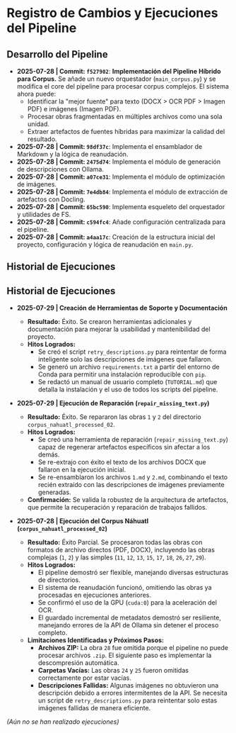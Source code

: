 # Registro de Cambios y Ejecuciones del Pipeline

## Desarrollo del Pipeline

*   **2025-07-28 | Commit: `f527902`**: **Implementación del Pipeline Híbrido para Corpus.** Se añade un nuevo orquestador (`main_corpus.py`) y se modifica el core del pipeline para procesar corpus complejos. El sistema ahora puede:
    *   Identificar la "mejor fuente" para texto (DOCX > OCR PDF > Imagen PDF) e imágenes (Imagen PDF).
    *   Procesar obras fragmentadas en múltiples archivos como una sola unidad.
    *   Extraer artefactos de fuentes híbridas para maximizar la calidad del resultado.
*   **2025-07-28 | Commit: `98df37c`**: Implementa el ensamblador de Markdown y la lógica de reanudación.
*   **2025-07-28 | Commit: `2475d74`**: Implementa el módulo de generación de descripciones con Ollama.
*   **2025-07-28 | Commit: `a07ce31`**: Implementa el módulo de optimización de imágenes.
*   **2025-07-28 | Commit: `7e4db84`**: Implementa el módulo de extracción de artefactos con Docling.
*   **2025-07-28 | Commit: `65bc590`**: Implementa esqueleto del orquestador y utilidades de FS.
*   **2025-07-28 | Commit: `c594fc4`**: Añade configuración centralizada para el pipeline.
*   **2025-07-28 | Commit: `a4aa17c`**: Creación de la estructura inicial del proyecto, configuración y lógica de reanudación en `main.py`.

## Historial de Ejecuciones

## Historial de Ejecuciones

*   **2025-07-29 | Creación de Herramientas de Soporte y Documentación**
    *   **Resultado:** Éxito. Se crearon herramientas adicionales y documentación para mejorar la usabilidad y mantenibilidad del proyecto.
    *   **Hitos Logrados:**
        *   Se creó el script `retry_descriptions.py` para reintentar de forma inteligente solo las descripciones de imágenes que fallaron.
        *   Se generó un archivo `requirements.txt` a partir del entorno de Conda para permitir una instalación reproducible con `pip`.
        *   Se redactó un manual de usuario completo (`TUTORIAL.md`) que detalla la instalación y el uso de todos los scripts del pipeline.

*   **2025-07-29 | Ejecución de Reparación (`repair_missing_text.py`)**
    *   **Resultado:** Éxito. Se repararon las obras `1` y `2` del directorio `corpus_nahuatl_processed_02`.
    *   **Hitos Logrados:**
        *   Se creó una herramienta de reparación (`repair_missing_text.py`) capaz de regenerar artefactos específicos sin afectar a los demás.
        *   Se re-extrajo con éxito el texto de los archivos DOCX que fallaron en la ejecución inicial.
        *   Se re-ensamblaron los archivos `1.md` y `2.md`, combinando el texto recién extraído con las descripciones de imágenes previamente generadas.
    *   **Confirmación:** Se valida la robustez de la arquitectura de artefactos, que permite la recuperación y reparación de trabajos fallidos.

*   **2025-07-28 | Ejecución del Corpus Náhuatl (`corpus_nahuatl_processed_02`)**
    *   **Resultado:** Éxito Parcial. Se procesaron todas las obras con formatos de archivo directos (PDF, DOCX), incluyendo las obras complejas (`1`, `2`) y las simples (`11`, `12`, `13`, `15`, `17`, `18`, `26`, `27`, `29`).
    *   **Hitos Logrados:**
        *   El pipeline demostró ser flexible, manejando diversas estructuras de directorios.
        *   El sistema de reanudación funcionó, omitiendo las obras ya procesadas en ejecuciones anteriores.
        *   Se confirmó el uso de la GPU (`cuda:0`) para la aceleración del OCR.
        *   El guardado incremental de metadatos demostró ser resiliente, manejando errores de la API de Ollama sin detener el proceso completo.
    *   **Limitaciones Identificadas y Próximos Pasos:**
        *   **Archivos ZIP:** La obra `28` fue omitida porque el pipeline no puede procesar archivos `.zip`. El siguiente paso es implementar la descompresión automática.
        *   **Carpetas Vacías:** Las obras `24` y `25` fueron omitidas correctamente por estar vacías.
        *   **Descripciones Fallidas:** Algunas imágenes no obtuvieron una descripción debido a errores intermitentes de la API. Se necesita un script de `retry_descriptions.py` para reintentar solo estas imágenes fallidas de manera eficiente.

*(Aún no se han realizado ejecuciones)*
